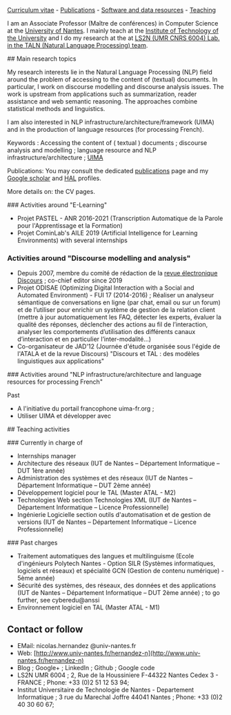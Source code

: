 [Curriculum vitae](curriculumvitae) - [Publications](publications) - [Software and data resources](softwareanddataresources) - [Teaching](teaching)

I am an Associate Professor (Maître de conférences) in Computer Science at the [University of Nantes](https://www.univ-nantes.fr/). I mainly teach at the [Institute of Technology of the University](https://iutnantes.univ-nantes.fr/formations/bachelor-iut-bac3/but-info) and I do my research at the at [LS2N (UMR CNRS 6004) Lab. in the TALN (Natural Language Processing) team](https://www.ls2n.fr/equipe/taln/).


## Main research topics

My research interests lie in the Natural Language Processing (NLP) field around the problem of accessing to the content of (textual) documents. In particular, I work on discourse modelling and discourse analysis issues. The work is upstream from applications such as summarization, reader assistance and web semantic reasoning. The approaches combine statistical methods and linguistics. 

I am also interested in NLP infrastructure/architecture/framework (UIMA) and in the production of language resources (for processing French).

Keywords : Accessing the content of ( textual ) documents ; discourse analysis and modelling ; language resource and NLP infrastructure/architecture ; [UIMA](https://github.com/nicolashernandez/dev-star)

Publications: You may consult the dedicated [publications](publications)  page and my [Google scholar](http://scholar.google.com/citations?user=SffWGZ0AAAAJ) and [HAL](http%3A%2F%2Fhal.archives-ouvertes.fr%2Faut%2Fnicolas%2Bhernandez%2F&sa=D&sntz=1&usg=AFQjCNGDzo4443UOUVL3BufXTRSuXxZDIQ) profiles.

More details on: the CV pages.

### Activities around "E-Learning"

* Projet PASTEL - ANR 2016-2021 (Transcription Automatique de la Parole pour l'Apprentissage et la Formation)
* Projet CominLab's AILE 2019 (Artificial Intelligence for Learning Environments) with several internships

### Activities around "Discourse modelling and analysis"

* Depuis 2007, membre du comité de rédaction de la [revue électronique Discours](https://journals.openedition.org/discours) ; co-chief editor since 2019
* Projet ODISAE (Optimizing Digital Interaction with a Social and Automated Environment) - FUI 17 (2014-2016)  ; Réaliser un analyseur sémantique de conversations en ligne (par chat, email ou sur un forum) et de l’utiliser pour enrichir un système de gestion de la relation client (mettre à jour automatiquement les FAQ, détecter les experts, évaluer la qualité des réponses, déclencher des actions au fil de l’interaction, analyser les comportements d’utilisation des différents canaux d’interaction et en particulier l’inter-modalité...)
* Co-organisateur de JAD'12 (Journée d'étude organisée sous l'égide de l'ATALA et de la revue Discours) "Discours et TAL : des modèles linguistiques aux applications"

### Activities around "NLP infrastructure/architecture and language resources for processing French"

Past

*  A l'initiative du portail francophone uima-fr.org ; 
*  Utiliser UIMA et développer avec

## Teaching activities 

### Currently in charge of 

* Internships manager
* Architecture des réseaux (IUT de Nantes – Département Informatique – DUT 1ère année)
* Administration des systèmes et des réseaux (IUT de Nantes – Département Informatique – DUT 2ème année)
* Développement logiciel pour le TAL (Master ATAL - M2) 
* Technologies Web section Technologies XML (IUT de Nantes – Département Informatique – Licence Professionnelle)
* Ingénierie Logicielle section outils d'automatisation et de gestion de versions (IUT de Nantes – Département Informatique – Licence Professionnelle)

### Past charges

* Traitement automatiques des langues et multilinguisme (Ecole d'ingénieurs Polytech Nantes - Option SILR (Systèmes informatiques, logiciels et réseaux) et spécialité GCN (Gestion de contenu numérique) - 5ème année)
* Sécurité des systèmes, des réseaux, des données et des applications (IUT de Nantes – Département Informatique – DUT 2ème année) ; to go further, see cyberedu@anssi
* Environnement logiciel en TAL (Master ATAL - M1) 


## Contact or follow 

* EMail: nicolas.hernandez @univ-nantes.fr
* Web: [http://www.univ-nantes.fr/hernandez-n](http://www.univ-nantes.fr/hernandez-n)
* Blog ; Google+ ; LinkedIn ; Github ; Google code
* LS2N UMR 6004 ; 2, Rue de la Houssiniere F-44322 Nantes Cedex 3 - FRANCE ; Phone: +33 (0)2 51 12 53 94;
* Institut Universitaire de Technologie de Nantes - Departement Informatique ; 3 rue du Marechal Joffre 44041 Nantes ; Phone: +33 (0)2 40 30 60 67; 
